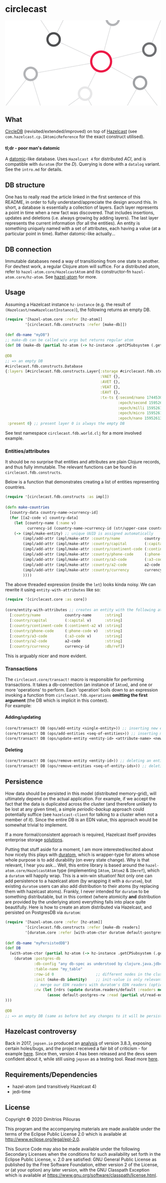 # circlecast

![cc-avatar](cc.png)

## What 

[CircleDB](https://www.aosabook.org/en/500L/an-archaeology-inspired-database.html) (revisited/extended/improved)
on top of [Hazelcast](https://hazelcast.com/) (see `com.hazelcast.cp.IAtomicReference` for the exact construct utilised).

#### tl;dr - poor man's datomic
A [datomic](https://www.datomic.com/)-like database. Uses `Hazelcast 4` for distributed _ACI_, and is compatible with `duratom` (for the _D_).
Querying is done with a `datalog` variant. See the `intro.md` for details.  


## DB structure
One has to really read the article linked in the first sentence of this README, in order to fully understand/appreciate
the design around this. In short, a database is essentially a collection of layers. Each layer represents a point in time
when a new fact was discovered. That includes insertions, updates and deletions (i.e. always growing by adding layers).
The last layer represents the current information (for all the entities). An entity is something uniquely named with a set of attributes, 
each having a value (at a particular point in time). Rather datomic-like actually...


## DB connection
Immutable databases need a way of transitioning from one state to another. For dev/test work, a regular Clojure atom will suffice.
For a distributed atom, refer to `hazel-atom.core/HazelcastAtom` and its constructor-fn `hazel-atom.core/hz-atom`. 
See [hazel-atom](https://github.com/jimpil/hazel-atom) for more.


## Usage 

Assuming a Hazelcast instance `hz-instance` (e.g. the result of `(Hazelcast/newHazelcastInstance)`), the following returns an empty DB.

```clj
(require '[hazel-atom.core :refer [hz-atom]] 
         '[circlecast.fdb.constructs :refer [make-db]])

(def db-name "myDB")
;; make-db can be called w/o args but returns regular atom
(def DB (make-db (partial hz-atom (-> hz-instance .getCPSubsystem (.getAtomicReference db-name)))))

@DB 
;; => an empty DB
#circlecast.fdb.constructs.Database
{:layers [#circlecast.fdb.constructs.Layer{:storage #circlecast.fdb.storage.InMemory{},
                                           :VAET {},
                                           :AVET {},
                                           :VEAT {},
                                           :EAVT {},
                                           :tx-ts {:second/nano 174453000,
                                                   :epoch/second 1595261373,
                                                   :epoch/milli 1595261373174,
                                                   :epoch/micro 1595261373174453,
                                                   :epoch/nano 1595261373174453000}}],
 :present 0} ;; present layer 0 is always the empty DB

```
See test namespace `circlecast.fdb.world.clj` for a more involved example.

### Entities/attributes 
It should be no surprise that entities and attributes are plain Clojure records, 
and thus fully immutable. The relevant functions can be found in `circlecast.fdb.constructs`.

Below is a function that demonstrates creating a list of entities representing countries. 
```clj
(require '[circlecast.fdb.constructs :as impl])

(defn make-countries
  [country-data country-name->currency-id]
  (for [[a2-code v] country-data]
    (let [country-name (:name v)
          currency-id (country-name->currency-id (str/upper-case country-name))]
    (-> (impl/make-entity) ;; unique UUID is assigned automatically
        (impl/add-attr (impl/make-attr :country/name           country-name      :string))
        (impl/add-attr (impl/make-attr :country/capital        (:capital v)      :string))
        (impl/add-attr (impl/make-attr :country/continent-code (:continent-a2 v) :string))
        (impl/add-attr (impl/make-attr :country/phone-code     (:phone-code v)   :string))
        (impl/add-attr (impl/make-attr :country/a3-code        (:a3-code v)      :string))
        (impl/add-attr (impl/make-attr :country/a2-code        a2-code           :string))
        (impl/add-attr (impl/make-attr :country/currency       currency-id       :db/ref))
        ))))
```
The above threaded expression (inside the `let`) looks kinda noisy.
We can rewrite it using `entity-with-attributes` like so:

```clj
(require '[circlecast.core :as core])

(core/entity-with-attributes ;; creates an entity with the following attributes
  [:country/name           country-name      :string]
  [:country/capital        (:capital v)      :string]
  [:country/continent-code (:continent-a2 v) :string]
  [:country/phone-code     (:phone-code v)   :string]
  [:country/a3-code        (:a3-code v)      :string]
  [:country/a2-code        a2-code           :string]
  [:country/currency       currency-id       :db/ref])
```
This is arguably nicer and more evident.

### Transactions 
The `circlecast.core/transact!` macro is responsible for performing transactions. 
It takes a db-connection (an instance of `IAtom`), and one or more 'operations' to perform.
Each 'operation' boils down to an expression invoking a function from `circlecast.fdb.operations` 
**omitting the first argument** (the DB which is implicit in this context).  
For example:

#### Adding/updating

```clj
(core/transact! DB (ops/add-entity <single-entity>)) ;; inserting new entity
(core/transact! DB (ops/add-entities <seq-of-entities>)) ;; inserting multiple new entities
(core/transact! DB (ops/update-entity <entity-id> <attribute-name> <new-value>)) ;; changing the value of an attribute
```

#### Deleting

```clj
(core/transact! DB (ops/remove-entity <entity-id>)) ;; deleting an entity
(core/transact! DB (ops/remove-entities <seq-of-entity-ids>)) ;; deleting multiple entities
```

## Persistence
How data should be persisted in this model (distributed memory-grid), will ultimately depend on the actual application. 
For example, if we accept the fact that the data is duplicated across the cluster (and therefore unlikely to be lost at any given time),
a simple _periodic-backup_ approach could potentially suffice (see `hazelcast-client` for talking to a cluster when not a member of it). 
Since the entire DB is an EDN value, this approach would be somewhat trivial to implement. 

If a more formal/consistent approach is required, Hazelcast itself provides enterprise storage [solutions](https://hazelcast.com/product-features/imdg-comparison/). 

Putting that stuff aside for a moment, I am more interested/excited about how nicely this plays with [duratom](https://github.com/jimpil/duratom),
which is wrapper-type for atoms whose whole purpose is to add durability (on every state change). Why is that relevant, I hear you ask...
Well, this entire library is based around the `hazel-atom.core/HazelcastAtom` type (implementing `IAtom`, `IAtom2` \& `IDeref`), 
which a `duratom` will happily wrap. This is a win-win situation! Not only one can add persistence to a hazelcast atom 
(by wrapping it with a `duratom`), but existing `duratom` users can also add distribution to their atoms (by replacing them with hazelcast atoms).
Frankly, I never intended for `duratom` to be something distributable, but in this context (where atomicity **and** distribution are provided by the underlying atom) 
everything falls into place quite beautifully. Here is how to create an atom distributed via Hazelcast, and persisted on PostgresDB via `duratom`:
                                               
```clj
(require '[hazel-atom.core :refer [hz-atom]]
         '[circlecast.fdb.constructs :refer [make-db readers]
         '[duratom.core :refer [with-atom-ctor duratom default-postgres-rw]]])
                                               
(def db-name "myPersistedDB")
(def DB 
  (with-atom-ctor (partial hz-atom (-> hz-instance .getCPSubsystem (.getAtomicReference db-name)))
    (duratom :postgres-db
             :db-config "any db-spec as understood by clojure.java.jdbc"
             :table-name "my_table"
             :row-id 0                   ;; different nodes in the cluster could write to different rows
             :init (make-db identity)    ;; init-value is only relevant when nothing is found in storage 
             ;; merge our EDN readers with duratom's EDN readers (optional)
             :rw (let [rdrs (update duratom.readers/default :readers merge readers)]
                   (assoc default-postgres-rw :read (partial ut/read-edn-string false rdrs))
))) 
                                               
@DB 
;; => an empty DB (same as before but any changes to it will be persisted)
```                                               

## Hazelcast controversy
Back in 2017, `jepsen.io` produced an [analysis](https://jepsen.io/analyses/hazelcast-3-8-3) of version 3.8.3, 
exposing certain holes/bugs, and the project received a fair bit of criticism - 
for example [here](https://news.ycombinator.com/item?id=15416848). Since then, version 4 has been released 
and the devs seem confident about it, while still using `jepsen` as a testing tool. 
Read more [here](https://hazelcast.com/blog/testing-the-cp-subsystem-with-jepsen/).   
 
## Requirements/Dependencies

- hazel-atom (and transitively Hazelcast 4)
- jedi-time

## License

Copyright © 2020 Dimitrios Piliouras

This program and the accompanying materials are made available under the
terms of the Eclipse Public License 2.0 which is available at
http://www.eclipse.org/legal/epl-2.0.

This Source Code may also be made available under the following Secondary
Licenses when the conditions for such availability set forth in the Eclipse
Public License, v. 2.0 are satisfied: GNU General Public License as published by
the Free Software Foundation, either version 2 of the License, or (at your
option) any later version, with the GNU Classpath Exception which is available
at https://www.gnu.org/software/classpath/license.html.
